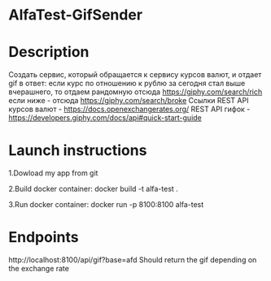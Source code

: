 # AlfaTest-GifSender

# Description
Создать сервис, который обращается к сервису курсов валют, и отдает gif в ответ:
если курс по отношению к рублю за сегодня стал выше вчерашнего, то отдаем рандомную отсюда https://giphy.com/search/rich
если ниже - отсюда https://giphy.com/search/broke
Ссылки
REST API курсов валют - https://docs.openexchangerates.org/
REST API гифок - https://developers.giphy.com/docs/api#quick-start-guide

# Launch instructions
1.Dowload my app from git

2.Build docker container: docker build -t alfa-test .

3.Run docker container: docker run -p 8100:8100 alfa-test

# Endpoints
http://localhost:8100/api/gif?base=afd
Should return the gif depending on the exchange rate
